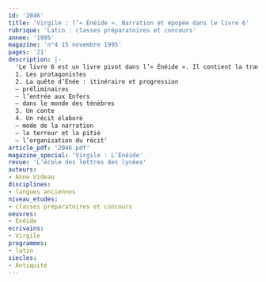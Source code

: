 ```yaml
---
id: '2046'
title: 'Virgile : l’« Énéide ». Narration et épopée dans le livre 6'
rubrique: 'Latin : classes préparatoires et concours'
annee: '1995'
magazine: 'n°4 15 novembre 1995'
pages: '21'
description: |-
  'Le livre 6 est un livre pivot dans l’« Énéide ». Il contient la transition narrative de l’errance à la conquête de l’Hespérie par les Troyens. Il clôt les épreuves de leur progression horizontale à la surface de la terre par une dernière étape du voyage, une descente aux Enfers qui transpose dans l’épopée latine la navigation d’Ulysse aux confins du monde pour sa visite aux morts.  Il raconte la clôture du passé, depuis la chute de Troie jusqu’à l’épisode carthaginois. Et il est en même temps le lieu d’une révélation qui articule le destin historique de Rome à une cosmologie, en postulant une continuité du passé et du devenir, de la vie et de la mort.
  1. Les protagonistes
  2. La quête d’Énée : itinéraire et progression
  – préliminaires
  – l’entrée aux Enfers
  – dans le monde des ténèbres
  3. Un conte
  4. Un récit élaboré
  – mode de la narration
  – la terreur et la pitié
  – l’organisation du récit'
article_pdf: '2046.pdf'
magazine_special: 'Virgile : L’Énéide'
revue: 'L’école des lettres des lycées'
auteurs:
- Anne Videau
disciplines:
- langues anciennes
niveau_etudes:
- classes préparatoires et concours
oeuvres:
- Énéide
ecrivains:
- Virgile
programmes:
- latin
siecles:
- Antiquité
---
```

